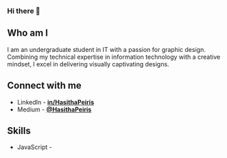 ### Hi there 👋

## Who am I

I am an undergraduate student in IT with a passion for graphic design. Combining my technical expertise in information technology with a creative mindset, I excel in delivering visually captivating designs.

## Connect with me

- LinkedIn - [**in/HasithaPeiris**](https://www.linkedin.com/in/hasithapeiris)
- Medium - [**@HasithaPeiris**](https://medium.com/@HasithaPeiris)

## Skills

- JavaScript -


